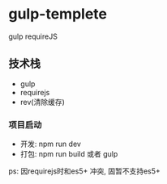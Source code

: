 # gulp-templete
gulp requireJS 

## 技术栈
 * gulp
 * requirejs
 * rev(清除缓存)

### 项目启动
 * 开发: npm run dev
 * 打包: npm run build 或者 gulp
 
 
ps: 因requirejs时和es5+ 冲突, 固暂不支持es5+